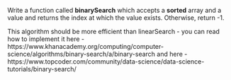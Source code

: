 <p>Write a function called <strong>binarySearch</strong> which accepts a <strong>sorted</strong> array and a value and returns the index at which the value exists. Otherwise, return -1. </p>

<p>This algorithm should be more efficient than linearSearch - you can read how to implement it here - https://www.khanacademy.org/computing/computer-science/algorithms/binary-search/a/binary-search and here - https://www.topcoder.com/community/data-science/data-science-tutorials/binary-search/</p>



